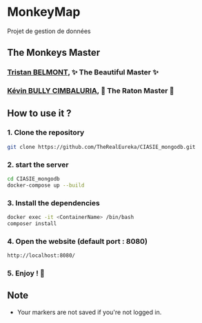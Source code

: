 # MonkeyMap
Projet de gestion de données 


## **The Monkeys Master**
### [Tristan BELMONT](https://github.com/MaegIins), ✨ The Beautiful Master ✨
### [Kévin BULLY CIMBALURIA](https://github.com/TheRealEureka), 🦝 The Raton Master 🦝

## How to use it ?
### 1. Clone the repository
```bash
git clone https://github.com/TheRealEureka/CIASIE_mongodb.git
```
### 2. start the server
```bash
cd CIASIE_mongodb
docker-compose up --build
```
### 3. Install the dependencies
```bash
docker exec -it <ContainerName> /bin/bash
composer install
```
### 4. Open the website (default port : 8080)
```bash
http://localhost:8080/
```
### 5. Enjoy ! 🎉

## Note 
* Your markers are not saved if you're not logged in.
